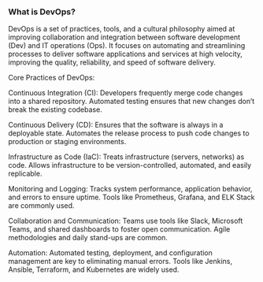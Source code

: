 ### What is DevOps?
DevOps is a set of practices, tools, and a cultural philosophy aimed at improving collaboration and integration between software development (Dev) and IT operations (Ops). It focuses on automating and streamlining processes to deliver software applications and services at high velocity, improving the quality, reliability, and speed of software delivery.

Core Practices of DevOps:

Continuous Integration (CI):
Developers frequently merge code changes into a shared repository.
Automated testing ensures that new changes don’t break the existing codebase.

Continuous Delivery (CD):
Ensures that the software is always in a deployable state.
Automates the release process to push code changes to production or staging environments.

Infrastructure as Code (IaC):
Treats infrastructure (servers, networks) as code.
Allows infrastructure to be version-controlled, automated, and easily replicable.

Monitoring and Logging:
Tracks system performance, application behavior, and errors to ensure uptime.
Tools like Prometheus, Grafana, and ELK Stack are commonly used.

Collaboration and Communication:
Teams use tools like Slack, Microsoft Teams, and shared dashboards to foster open communication.
Agile methodologies and daily stand-ups are common.

Automation:
Automated testing, deployment, and configuration management are key to eliminating manual errors.
Tools like Jenkins, Ansible, Terraform, and Kubernetes are widely used.
